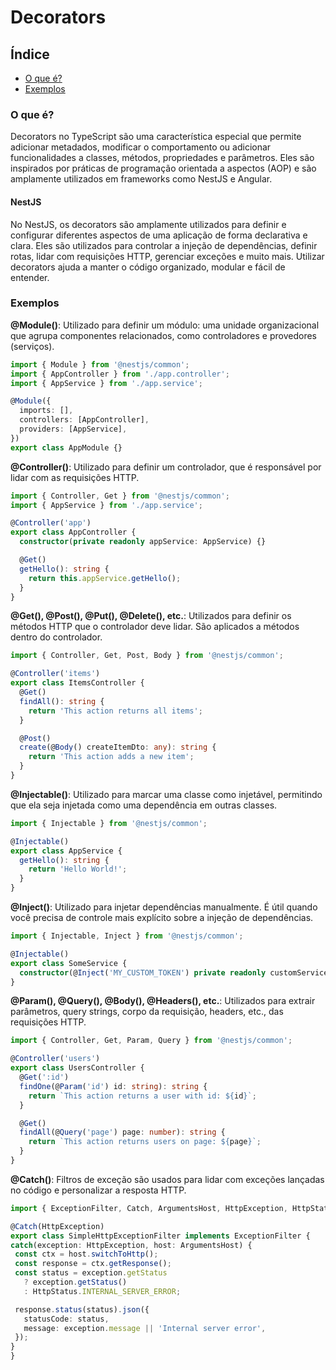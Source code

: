 # Decorators

## Índice
- [O que é?](#o-que-é)
- [Exemplos](#exemplos)

### O que é?
Decorators no TypeScript são uma característica especial que permite adicionar metadados, modificar o comportamento ou adicionar funcionalidades a classes, métodos, propriedades e parâmetros. Eles são inspirados por práticas de programação orientada a aspectos (AOP) e são amplamente utilizados em frameworks como NestJS e Angular.

#### NestJS
No NestJS, os decorators são amplamente utilizados para definir e configurar diferentes aspectos de uma aplicação de forma declarativa e clara.
Eles são utilizados para controlar a injeção de dependências, definir rotas, lidar com requisições HTTP, gerenciar exceções e muito mais. Utilizar decorators ajuda a manter o código organizado, modular e fácil de entender.

### Exemplos

**@Module()**: Utilizado para definir um módulo: uma unidade organizacional que agrupa componentes relacionados, como controladores e provedores (serviços).

   ```typescript
   import { Module } from '@nestjs/common';
   import { AppController } from './app.controller';
   import { AppService } from './app.service';

   @Module({
     imports: [],
     controllers: [AppController],
     providers: [AppService],
   })
   export class AppModule {}
   ```

**@Controller()**: Utilizado para definir um controlador, que é responsável por lidar com as requisições HTTP.

   ```typescript
   import { Controller, Get } from '@nestjs/common';
   import { AppService } from './app.service';

   @Controller('app')
   export class AppController {
     constructor(private readonly appService: AppService) {}

     @Get()
     getHello(): string {
       return this.appService.getHello();
     }
   }
   ```

**@Get(), @Post(), @Put(), @Delete(), etc.**: Utilizados para definir os métodos HTTP que o controlador deve lidar. São aplicados a métodos dentro do controlador.

   ```typescript
   import { Controller, Get, Post, Body } from '@nestjs/common';

   @Controller('items')
   export class ItemsController {
     @Get()
     findAll(): string {
       return 'This action returns all items';
     }

     @Post()
     create(@Body() createItemDto: any): string {
       return 'This action adds a new item';
     }
   }
   ```

**@Injectable()**: Utilizado para marcar uma classe como injetável, permitindo que ela seja injetada como uma dependência em outras classes.


   ```typescript
   import { Injectable } from '@nestjs/common';

   @Injectable()
   export class AppService {
     getHello(): string {
       return 'Hello World!';
     }
   }
   ```

**@Inject()**: Utilizado para injetar dependências manualmente. É útil quando você precisa de controle mais explícito sobre a injeção de dependências.

   ```typescript
   import { Injectable, Inject } from '@nestjs/common';

   @Injectable()
   export class SomeService {
     constructor(@Inject('MY_CUSTOM_TOKEN') private readonly customService: CustomService) {}
   }
   ```

**@Param(), @Query(), @Body(), @Headers(), etc.**: Utilizados para extrair parâmetros, query strings, corpo da requisição, headers, etc., das requisições HTTP.

   ```typescript
   import { Controller, Get, Param, Query } from '@nestjs/common';

   @Controller('users')
   export class UsersController {
     @Get(':id')
     findOne(@Param('id') id: string): string {
       return `This action returns a user with id: ${id}`;
     }

     @Get()
     findAll(@Query('page') page: number): string {
       return `This action returns users on page: ${page}`;
     }
   }
   ```

**@Catch()**: Filtros de exceção são usados para lidar com exceções lançadas no código e personalizar a resposta HTTP.

   ```typescript
import { ExceptionFilter, Catch, ArgumentsHost, HttpException, HttpStatus } from '@nestjs/common';

@Catch(HttpException)
export class SimpleHttpExceptionFilter implements ExceptionFilter {
  catch(exception: HttpException, host: ArgumentsHost) {
    const ctx = host.switchToHttp();
    const response = ctx.getResponse();
    const status = exception.getStatus
      ? exception.getStatus()
      : HttpStatus.INTERNAL_SERVER_ERROR;

    response.status(status).json({
      statusCode: status,
      message: exception.message || 'Internal server error',
    });
  }
}
   ```


